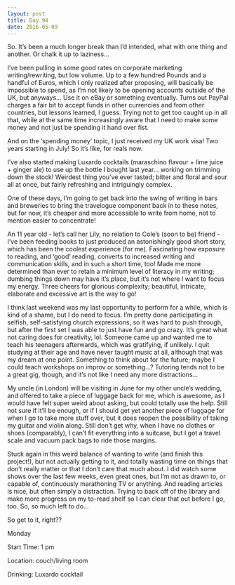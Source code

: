 ```yaml
---
layout: post
title: Day 94
date: 2016-05-09
---
```


So. It’s been a much longer break than I’d intended, what with one thing and another. Or chalk it up to laziness… 

I’ve been pulling in some good rates on corporate marketing writing/rewriting, but low volume. Up to a few hundred Pounds and a handful of Euros, which I only realized after proposing, will basically be impossible to spend, as I’m not likely to be opening accounts outside of the UK, but anyways… Use it on eBay or something eventually. Turns out PayPal charges a fair bit to accept funds in other currencies and from other countries, but lessons learned, I guess. Trying not to get too caught up in all that, while at the same time increasingly aware that I need to make some money and not just be spending it hand over fist. 

And on the ‘spending money’ topic, I just received my UK work visa! Two years starting in July! So it’s like, for reals now. 

I’ve also started making Luxardo cocktails (maraschino flavour + lime juice + ginger ale) to use up the bottle I bought last year… working on trimming down the stock! Weirdest thing you’ve ever tasted; bitter and floral and sour all at once, but fairly refreshing and intriguingly complex. 

One of these days, I’m going to get back into the swing of writing in bars and breweries to bring the travelogue component back in to these notes, but for now, it’s cheaper and more accessible to write from home, not to mention easier to concentrate! 

An 11 year old - let’s call her Lily, no relation to Cole’s (soon to be) friend - I’ve been feeding books to just produced an astonishingly good short story, which has been the coolest experience (for me). Fascinating how exposure to reading, and ‘good’ reading, converts to increased writing and communication skills, and in such a short time, too! Made me more determined than ever to retain a minimum level of literacy in my writing; dumbing things down may have it’s place, but it’s not where I want to focus my energy. Three cheers for glorious complexity; beautiful, intricate, elaborate and excessive art is the way to go! 

I think last weekend was my last opportunity to perform for a while, which is kind of a shame, but I do need to focus. I’m pretty done participating in selfish, self-satisfying church expressions, so it was hard to push through, but after the first set I was able to just have fun and go crazy. It’s great what not caring does for creativity, lol. Someone came up and wanted me to teach his teenagers afterwards, which was gratifying, if unlikely. I quit studying at their age and have never taught music at all, although that was my dream at one point. Something to think about for the future; maybe I could teach workshops on improv or something…? Tutoring tends not to be a great gig, though, and it’s not like I need any more distractions… 

My uncle (in London) will be visiting in June for my other uncle’s wedding, and offered to take a piece of luggage back for me, which is awesome, as I would have felt super weird about asking, but could totally use the help. Still not sure if it’ll be enough, or if I should get yet another piece of luggage for when I go to take more stuff over, but it does reopen the possibility of taking my guitar and violin along. Still don’t get why, when I have no clothes or shoes (comparably), I can’t fit everything into a suitcase, but I got a travel scale and vacuum pack bags to ride those margins. 

Stuck again in this weird balance of wanting to write (and finish this project!), but not actually getting to it, and totally wasting time on things that don’t really matter or that I don’t care that much about. I did watch some shows over the last few weeks, even great ones, but I’m not as drawn to, or capable of, continuously marathoning TV or anything. And reading articles is nice, but often simply a distraction. Trying to back off of the library and make more progress on my to-read shelf so I can clear that out before I go, too. So, so much left to do… 

So get to it, right??


Monday

Start Time: 1 pm

Location: couch/living room

Drinking: Luxardo cocktail
